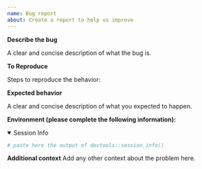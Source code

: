 ```yaml
---
name: Bug report
about: Create a report to help us improve
---
```

  
**Describe the bug**
  
  A clear and concise description of what the bug is.

**To Reproduce**
  
  Steps to reproduce the behavior:
  
**Expected behavior**
  
  A clear and concise description of what you expected to happen.

**Environment (please complete the following information):**

<details open>
<summary> Session Info </summary>  

  ```r
  # paste here the output of devtools::session_info()
  
  
  ```
  
</details>

**Additional context**
  Add any other context about the problem here.